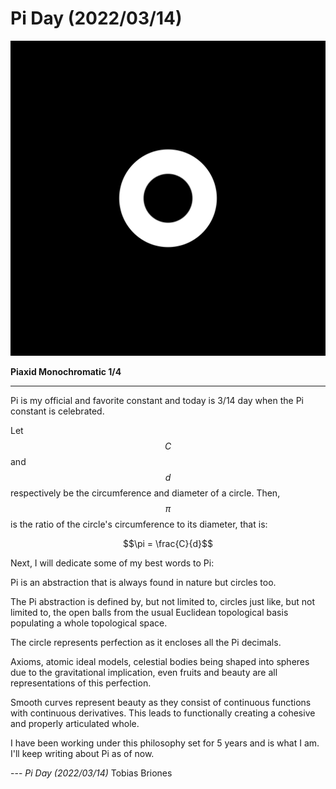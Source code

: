 # Pi Day (2022/03/14)

![Piaxid Monochromatic 1/4](piaxid-monochromatic-1-4.svg)

**Piaxid Monochromatic 1/4**

---

Pi is my official and favorite constant and today is 3/14 day when the Pi
constant is celebrated.

Let $$C$$ and $$d$$ respectively be the circumference and diameter of a circle.
Then, $$\pi$$ is the ratio of the circle's circumference to its diameter, that
is:

$$\pi = \frac{C}{d}$$

Next, I will dedicate some of my best words to Pi:

Pi is an abstraction that is always found in nature but circles too.

The Pi abstraction is defined by, but not limited to, circles just like, but not
limited to, the open balls from the usual Euclidean topological basis populating
a whole topological space.

The circle represents perfection as it encloses all the Pi decimals.

Axioms, atomic ideal models, celestial bodies being shaped into spheres due to
the gravitational implication, even fruits and beauty are all representations of
this perfection.

Smooth curves represent beauty as they consist of continuous functions with
continuous derivatives. This leads to functionally creating a cohesive and
properly articulated whole.

I have been working under this philosophy set for 5 years and is what I am. I'll
keep writing about Pi as of now.

--- <cite>Pi Day (2022/03/14)</cite> Tobias Briones
